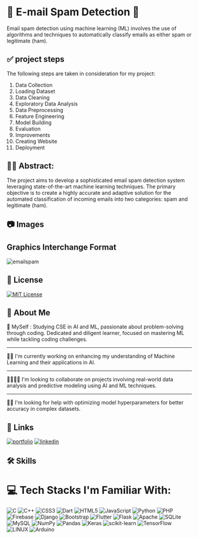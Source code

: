
# 📧 E-mail Spam Detection 📩

Email spam detection using machine learning (ML) involves the use of algorithms and techniques to automatically classify emails as either spam or legitimate (ham).

## ✅ project steps 

The following steps are taken in consideration for my project:
1.  Data Collection
2.  Loading Dataset
3.  Data Cleaning
4.  Exploratory Data Analysis
5.  Data Preprocessing
6.  Feature Engineering
7.  Model Building
8.  Evaluation
9.  Improvements
10. Creating Website
11. Deployment


## 👨‍💻 Abstract:

The project aims to develop a sophisticated email spam detection system leveraging state-of-the-art machine learning techniques. The primary objective is to create a highly accurate and adaptive solution for the automated classification of incoming emails into two categories: spam and legitimate (ham).

## 📷 Images

## Graphics Interchange Format

![emailspam](https://github.com/Raghunath-arcot/emailSpamDetectionML/assets/106887145/32ba066b-c200-4446-8972-8f2437725865)


## 🪪 License

[![MIT License](https://img.shields.io/badge/License-MIT-green.svg)](https://choosealicense.com/licenses/mit/)



## 💫 About Me

💁 MySelf : Studying CSE in AI and ML, passionate about problem-solving through coding. Dedicated and diligent learner, focused on mastering ML while tackling coding challenges.

---

👨‍💻 I'm currently working on enhancing my understanding of Machine Learning and their applications in AI.

---

🫱🏻‍🫲🏿 I'm looking to collaborate on projects involving real-world data analysis and predictive modeling using AI and ML techniques.

---

👨‍💼 I'm looking for help with optimizing model hyperparameters for better accuracy in complex datasets.

## 🔗 Links
[![portfolio](https://img.shields.io/badge/my_portfolio-000?style=for-the-badge&logo=ko-fi&logoColor=white)](https://raghunath-arcot.github.io/portfolio_raghunath.github.io/)
[![linkedin](https://img.shields.io/badge/linkedin-0A66C2?style=for-the-badge&logo=linkedin&logoColor=white)](https://www.linkedin.com/in/raghunath-rao-arcot-584928223/)

## 🛠 Skills
# 💻 Tech Stacks I'm Familiar With:
![C](https://img.shields.io/badge/c-%2300599C.svg?style=plastic&logo=c&logoColor=white) ![C++](https://img.shields.io/badge/c++-%2300599C.svg?style=plastic&logo=c%2B%2B&logoColor=white) ![CSS3](https://img.shields.io/badge/css3-%231572B6.svg?style=plastic&logo=css3&logoColor=white) ![Dart](https://img.shields.io/badge/dart-%230175C2.svg?style=plastic&logo=dart&logoColor=white) ![HTML5](https://img.shields.io/badge/html5-%23E34F26.svg?style=plastic&logo=html5&logoColor=white) ![JavaScript](https://img.shields.io/badge/javascript-%23323330.svg?style=plastic&logo=javascript&logoColor=%23F7DF1E) ![Python](https://img.shields.io/badge/python-3670A0?style=plastic&logo=python&logoColor=ffdd54) ![PHP](https://img.shields.io/badge/php-%23777BB4.svg?style=plastic&logo=php&logoColor=white) ![Firebase](https://img.shields.io/badge/firebase-%23039BE5.svg?style=plastic&logo=firebase) ![Django](https://img.shields.io/badge/django-%23092E20.svg?style=plastic&logo=django&logoColor=white) ![Bootstrap](https://img.shields.io/badge/bootstrap-%23563D7C.svg?style=plastic&logo=bootstrap&logoColor=white) ![Flutter](https://img.shields.io/badge/Flutter-%2302569B.svg?style=plastic&logo=Flutter&logoColor=white) ![Flask](https://img.shields.io/badge/flask-%23000.svg?style=plastic&logo=flask&logoColor=white) ![Apache](https://img.shields.io/badge/apache-%23D42029.svg?style=plastic&logo=apache&logoColor=white) ![SQLite](https://img.shields.io/badge/sqlite-%2307405e.svg?style=plastic&logo=sqlite&logoColor=white) ![MySQL](https://img.shields.io/badge/mysql-%2300f.svg?style=plastic&logo=mysql&logoColor=white) ![NumPy](https://img.shields.io/badge/numpy-%23013243.svg?style=plastic&logo=numpy&logoColor=white) ![Pandas](https://img.shields.io/badge/pandas-%23150458.svg?style=plastic&logo=pandas&logoColor=white) ![Keras](https://img.shields.io/badge/Keras-%23D00000.svg?style=plastic&logo=Keras&logoColor=white) ![scikit-learn](https://img.shields.io/badge/scikit--learn-%23F7931E.svg?style=plastic&logo=scikit-learn&logoColor=white) ![TensorFlow](https://img.shields.io/badge/TensorFlow-%23FF6F00.svg?style=plastic&logo=TensorFlow&logoColor=white) ![LINUX](https://img.shields.io/badge/Linux-FCC624?style=plastic&logo=linux&logoColor=black) ![Arduino](https://img.shields.io/badge/-Arduino-00979D?style=plastic&logo=Arduino&logoColor=white)

